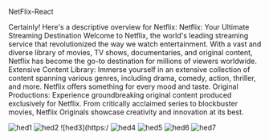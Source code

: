 NetFlix-React

Certainly! Here's a descriptive overview for Netflix:
Netflix: Your Ultimate Streaming Destination
Welcome to Netflix, the world's leading streaming service that revolutionized the way we watch entertainment. With a vast and diverse library of movies, TV shows, documentaries, and original content, Netflix has become the go-to destination for millions of viewers worldwide.
Extensive Content Library:
Immerse yourself in an extensive collection of content spanning various genres, including drama, comedy, action, thriller, and more. Netflix offers something for every mood and taste.
Original Productions:
Experience groundbreaking original content produced exclusively for Netflix. From critically acclaimed series to blockbuster movies, Netflix Originals showcase creativity and innovation at its best.

![hed1](https://github.com/sai09kiran/Netflix-React/assets/149383868/28e2e93b-23b5-4714-b53b-9c07379ffffa)
![hed2](https://github.com/sai09kiran/Netflix-React/assets/149383868/78e0a6d8-407e-400f-9351-713b64020ab9)
![hed3](https:/
![hed4](https://github.com/sai09kiran/Netflix-React/assets/149383868/6c113658-6ae2-4307-bf38-64316e2dcfc9)
![hed5](https://github.com/sai09kiran/Netflix-React/assets/149383868/e59ba887-207d-46d8-a041-e863fe88a177)
![hed6](https://github.com/sai09kiran/Netflix-React/assets/149383868/bd60137c-fc7f-4569-894c-11cbb2adbc20)
![hed7](https://github.com/sai09kiran/Netflix-React/assets/149383868/413111a9-cc49-434a-969b-e95019dc5f5d)
